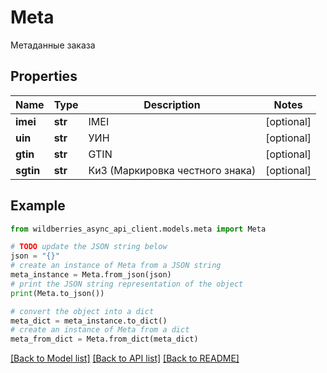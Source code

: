 # Meta

Метаданные заказа

## Properties

Name | Type | Description | Notes
------------ | ------------- | ------------- | -------------
**imei** | **str** | IMEI | [optional] 
**uin** | **str** | УИН | [optional] 
**gtin** | **str** | GTIN | [optional] 
**sgtin** | **str** | КиЗ (Маркировка честного знака) | [optional] 

## Example

```python
from wildberries_async_api_client.models.meta import Meta

# TODO update the JSON string below
json = "{}"
# create an instance of Meta from a JSON string
meta_instance = Meta.from_json(json)
# print the JSON string representation of the object
print(Meta.to_json())

# convert the object into a dict
meta_dict = meta_instance.to_dict()
# create an instance of Meta from a dict
meta_from_dict = Meta.from_dict(meta_dict)
```
[[Back to Model list]](../README.md#documentation-for-models) [[Back to API list]](../README.md#documentation-for-api-endpoints) [[Back to README]](../README.md)


